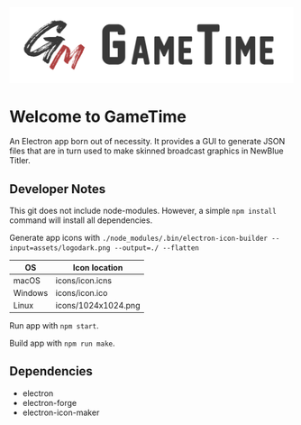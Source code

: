 ![GameTime Banner](assets/banner.png)

# Welcome to GameTime

An Electron app born out of necessity. It provides a GUI to generate JSON files that are in turn used to make skinned broadcast graphics 
in NewBlue Titler.

## Developer Notes
This git does not include node-modules. However, a simple `npm install`
command will install all dependencies.

Generate app icons with `./node_modules/.bin/electron-icon-builder --input=assets/logodark.png --output=./ --flatten`

| OS      | Icon location       |
|---------|---------------------|
| macOS   | icons/icon.icns     |
| Windows | icons/icon.ico      |
| Linux   | icons/1024x1024.png |

Run app with `npm start`.

Build app with `npm run make`.

## Dependencies
* electron
* electron-forge
* electron-icon-maker

